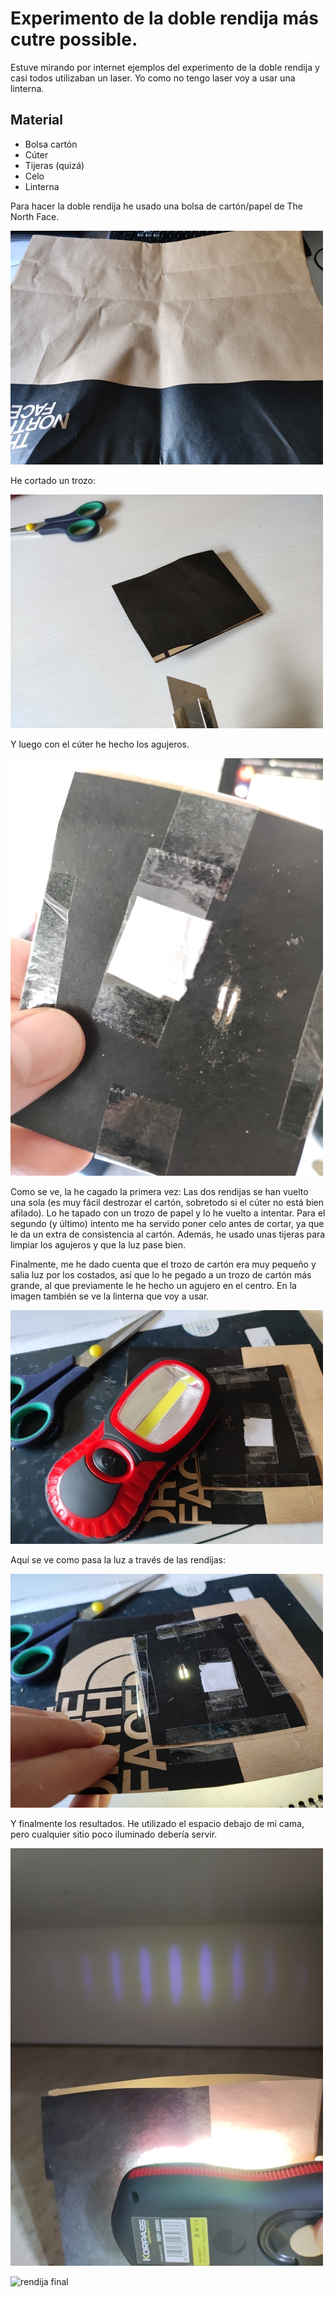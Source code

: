# Experimento de la doble rendija más cutre possible.





Estuve mirando por internet ejemplos del experimento de la doble rendija y casi todos utilizaban un laser. Yo como no tengo laser voy a usar una linterna.



## Material

* Bolsa cartón
* Cúter
* Tijeras (quizá)
* Celo
* Linterna



Para hacer la doble rendija he usado una bolsa de cartón/papel de The North Face.

![bolsa cartón](bolsa_carton.jpg)

He cortado un trozo:

![cuadrado cartón](cuadrado_carton.jpg)

Y luego con el cúter he hecho los agujeros. 

![rendija](rendija.jpg)

Como se ve, la he cagado la primera vez: Las dos rendijas se han vuelto una sola (es muy fácil destrozar el cartón, sobretodo si el cúter no está bien afilado). Lo he tapado con un trozo de papel y lo he vuelto a intentar. Para el segundo (y último) intento me ha servido poner celo antes de cortar, ya que le da un extra de consistencia al cartón. Además, he usado unas tijeras para limpiar los agujeros y que la luz pase bien.



Finalmente, me he dado cuenta que el trozo de cartón era muy pequeño y salia luz por los costados, así que lo he pegado a un trozo de cartón más grande, al que previamente le he hecho un agujero en el centro. En la imagen también se ve la linterna que voy a usar.



![rendija final](rendija_final.jpg)

Aquí se ve como pasa la luz a través de las rendijas:

![rendija final](rendija_final_iluminada.jpg)



Y finalmente los resultados. He utilizado el espacio debajo de mi cama, pero cualquier sitio poco iluminado debería servir.

![rendija final](resultados.jpg)

![rendija final](resultado.gif)